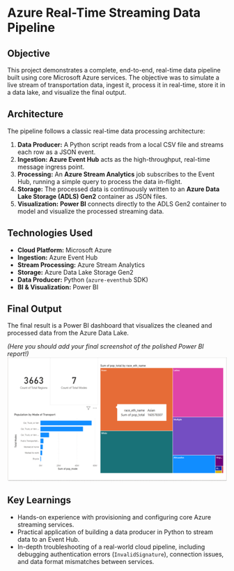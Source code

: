 # Azure Real-Time Streaming Data Pipeline

## Objective
This project demonstrates a complete, end-to-end, real-time data pipeline built using core Microsoft Azure services. The objective was to simulate a live stream of transportation data, ingest it, process it in real-time, store it in a data lake, and visualize the final output.

## Architecture
The pipeline follows a classic real-time data processing architecture:



1.  **Data Producer:** A Python script reads from a local CSV file and streams each row as a JSON event.
2.  **Ingestion:** **Azure Event Hub** acts as the high-throughput, real-time message ingress point.
3.  **Processing:** An **Azure Stream Analytics** job subscribes to the Event Hub, running a simple query to process the data in-flight.
4.  **Storage:** The processed data is continuously written to an **Azure Data Lake Storage (ADLS) Gen2** container as JSON files.
5.  **Visualization:** **Power BI** connects directly to the ADLS Gen2 container to model and visualize the processed streaming data.

## Technologies Used
* **Cloud Platform:** Microsoft Azure
* **Ingestion:** Azure Event Hub
* **Stream Processing:** Azure Stream Analytics
* **Storage:** Azure Data Lake Storage Gen2
* **Data Producer:** Python (`azure-eventhub` SDK)
* **BI & Visualization:** Power BI

## Final Output
The final result is a Power BI dashboard that visualizes the cleaned and processed data from the Azure Data Lake.

*(Here you should add your final screenshot of the polished Power BI report!)*
![Final Power BI Dashboard](Transportation_Analysis.png)

## Key Learnings
* Hands-on experience with provisioning and configuring core Azure streaming services.
* Practical application of building a data producer in Python to stream data to an Event Hub.
* In-depth troubleshooting of a real-world cloud pipeline, including debugging authentication errors (`InvalidSignature`), connection issues, and data format mismatches between services.
